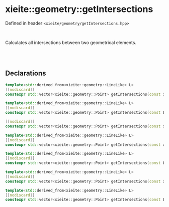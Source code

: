 # xieite::geometry::getIntersections
Defined in header `<xieite/geometry/getIntersections.hpp>`

<br/>

Calculates all intersections between two geometrical elements.

<br/><br/>

## Declarations
```cpp
template<std::derived_from<xieite::geometry::LineLike> L>
[[nodiscard]]
constexpr std::vector<xieite::geometry::Point> getIntersections(const xieite::geometry::Polygon& polygon, const L& lineLike) noexcept;
```
```cpp
template<std::derived_from<xieite::geometry::LineLike> L>
[[nodiscard]]
constexpr std::vector<xieite::geometry::Point> getIntersections(const L& lineLike, const xieite::geometry::Polygon& polygon) noexcept;
```
```cpp
[[nodiscard]]
constexpr std::vector<xieite::geometry::Point> getIntersections(const xieite::geometry::Polygon& polygon1, const xieite::geometry::Polygon& polygon2) noexcept;
```
```cpp
template<std::derived_from<xieite::geometry::LineLike> L>
[[nodiscard]]
constexpr std::vector<xieite::geometry::Point> getIntersections(const xieite::geometry::Ellipse& ellipse, const L& lineLike) noexcept;
```
```cpp
template<std::derived_from<xieite::geometry::LineLike> L>
[[nodiscard]]
constexpr std::vector<xieite::geometry::Point> getIntersections(const L& lineLike, const xieite::geometry::Ellipse& ellipse) noexcept;
```
```cpp
template<std::derived_from<xieite::geometry::LineLike> L>
[[nodiscard]]
constexpr std::vector<xieite::geometry::Point> getIntersections(const xieite::geometry::Circle& circle, const L& lineLike) noexcept;
```
```cpp
template<std::derived_from<xieite::geometry::LineLike> L>
[[nodiscard]]
constexpr std::vector<xieite::geometry::Point> getIntersections(const L& lineLike, const xieite::geometry::Circle& circle) noexcept;
```
